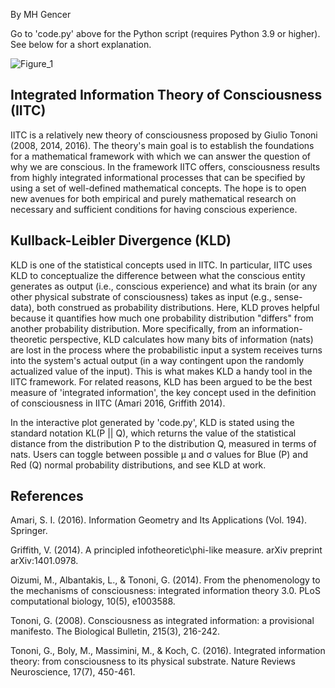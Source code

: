 By MH Gencer


Go to 'code.py' above for the Python script (requires Python 3.9 or higher). See below for a short explanation. 


![Figure_1](https://user-images.githubusercontent.com/97817068/205480104-cc36b21f-eeb7-42e5-87db-816342ee811b.png)


## Integrated Information Theory of Consciousness (IITC)
IITC is a relatively new theory of consciousness proposed by Giulio Tononi (2008, 2014, 2016). The theory's main goal is to establish the foundations for a mathematical framework with which we can answer the question of why we are conscious. In the framework IITC offers, consciousness results from highly integrated informational processes that can be specified by using a set of well-defined mathematical concepts. The hope is to open new avenues for both empirical and purely mathematical research on necessary and sufficient conditions for having conscious experience.


## Kullback-Leibler Divergence (KLD)
KLD is one of the statistical concepts used in IITC. In particular, IITC uses KLD to conceptualize the difference between what the conscious entity generates as output (i.e., conscious experience) and what its brain (or any other physical substrate of consciousness) takes as input (e.g., sense-data), both construed as probability distributions. Here, KLD proves helpful because it quantifies how much one probability distribution "differs" from another probability distribution. More specifically, from an information-theoretic perspective, KLD calculates how many bits of information (nats) are lost in the process where the probabilistic input a system receives turns into the system's actual output (in a way contingent upon the randomly actualized value of the input). This is what makes KLD a handy tool in the IITC framework. For related reasons, KLD has been argued to be the best measure of 'integrated information', the key concept used in the definition of consciousness in IITC (Amari 2016, Griffith 2014).


In the interactive plot generated by 'code.py', KLD is stated using the standard notation KL(P || Q), which returns the value of the statistical distance from the distribution P to the distribution Q, measured in terms of nats. Users can toggle between possible μ and σ values for Blue (P) and Red (Q) normal probability distributions, and see KLD at work.

## References
Amari, S. I. (2016). Information Geometry and Its Applications (Vol. 194). Springer.


Griffith, V. (2014). A principled infotheoretic\phi-like measure. arXiv preprint arXiv:1401.0978.


Oizumi, M., Albantakis, L., & Tononi, G. (2014). From the phenomenology to the mechanisms of consciousness: integrated information theory 3.0. PLoS computational biology, 10(5), e1003588.


Tononi, G. (2008). Consciousness as integrated information: a provisional manifesto. The Biological Bulletin, 215(3), 216-242.


Tononi, G., Boly, M., Massimini, M., & Koch, C. (2016). Integrated information theory: from consciousness to its physical substrate. Nature Reviews Neuroscience, 17(7), 450-461.


